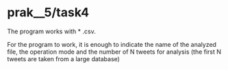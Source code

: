 # prak__5/task4

The program works with * .csv.

For the program to work, it is enough to indicate the name of the analyzed file, 
the operation mode and the number of N tweets for analysis (the first N tweets are 
taken from a large database)